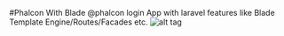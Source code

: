 #Phalcon With Blade
@phalcon login App with laravel features like Blade Template Engine/Routes/Facades etc.
![alt tag](http://efrenbautista.com/wp-content/uploads/2015/07/phalcon-light.png)
